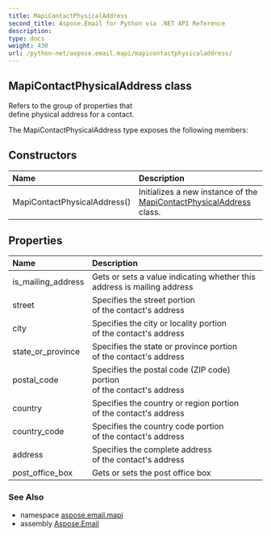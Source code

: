 ```yaml
---
title: MapiContactPhysicalAddress
second_title: Aspose.Email for Python via .NET API Reference
description: 
type: docs
weight: 430
url: /python-net/aspose.email.mapi/mapicontactphysicaladdress/
---
```


## MapiContactPhysicalAddress class

Refers to the group of properties that <br/>            define physical address for a contact.

The MapiContactPhysicalAddress type exposes the following members:
## Constructors
| Name | Description |
| :- | :- |
|MapiContactPhysicalAddress()|Initializes a new instance of the [MapiContactPhysicalAddress](/email/python-net/aspose.email.mapi/mapicontactphysicaladdress/) class.|
## Properties
| Name | Description |
| :- | :- |
|is_mailing_address|Gets or sets a value indicating whether this address is mailing address|
|street|Specifies the street portion <br/>            of the contact's address|
|city|Specifies the city or locality portion <br/>            of the contact's address|
|state_or_province|Specifies the state or province portion <br/>            of the contact's address|
|postal_code|Specifies the postal code (ZIP code) portion <br/>            of the contact's address|
|country|Specifies the country or region portion <br/>            of the contact's address|
|country_code|Specifies the country code portion <br/>            of the contact's address|
|address|Specifies the complete address <br/>            of the contact's address|
|post_office_box|Gets or sets the post office box|

### See Also

* namespace [aspose.email.mapi](/email/python-net/aspose.email.mapi/)
* assembly [Aspose.Email](/email/python-net/)

